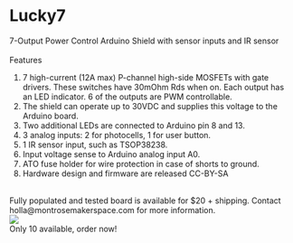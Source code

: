 Lucky7
======

7-Output Power Control Arduino Shield with sensor inputs and IR sensor<br><br>
Features<br>
1. 7 high-current (12A max) P-channel high-side MOSFETs with gate drivers. These switches have 30mOhm Rds when on. Each output has an LED indicator. 6 of the outputs are PWM controllable.<br>
2. The shield can operate up to 30VDC and supplies this voltage to the Arduino board.<br>
3. Two additional LEDs are connected to Arduino pin 8 and 13.<br>
4. 3 analog inputs: 2 for photocells, 1 for user button.<br>
5. 1 IR sensor input, such as TSOP38238.<br>
6. Input voltage sense to Arduino analog input A0.<br>
7. ATO fuse holder for wire protection in case of shorts to ground.<br>
8. Hardware design and firmware are released CC-BY-SA<br>
<br>
Fully populated and tested board is available for $20 + shipping.  Contact holla@montrosemakerspace.com for more information.
<br>
<img src='http://www.spudcentral.com/potd/141112-07.jpg'><br>
Only 10 available, order now!
